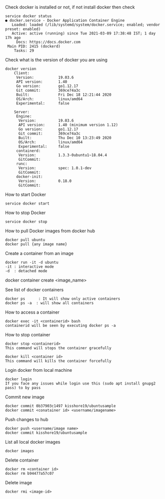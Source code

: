 Check docker is installed or not, if not install docker	then check 

	service docker status
    ● docker.service - Docker Application Container Engine
       Loaded: loaded (/lib/systemd/system/docker.service; enabled; vendor preset: enabled)
       Active: active (running) since Tue 2021-03-09 17:38:48 IST; 1 day 17h ago
         Docs: https://docs.docker.com
     Main PID: 2415 (dockerd)
        Tasks: 29

Check what is the version of docker you are using 
	
	docker version
	    Client:
         Version:           19.03.6
         API version:       1.40
         Go version:        go1.12.17
         Git commit:        369ce74a3c
         Built:             Fri Dec 18 12:21:44 2020
         OS/Arch:           linux/amd64
         Experimental:      false
        
        Server:
         Engine:
          Version:          19.03.6
          API version:      1.40 (minimum version 1.12)
          Go version:       go1.12.17
          Git commit:       369ce74a3c
          Built:            Thu Dec 10 13:23:49 2020
          OS/Arch:          linux/amd64
          Experimental:     false
         containerd:
          Version:          1.3.3-0ubuntu1~18.04.4
          GitCommit:        
         runc:
          Version:          spec: 1.0.1-dev
          GitCommit:        
         docker-init:
          Version:          0.18.0
          GitCommit:        

	        
How to start Docker

	service docker start

How to stop Docker
    
    service docker stop
    

How to pull Docker images from docker hub
	
	docker pull ubuntu
	docker pull {any image name}

Create a container from an image

	docker run -it -d ubuntu
	-it : interactive mode 
	-d  : detached mode
docker container create <image_name> <tag>

See list of docker containers

	docker ps      : It will show only active containers
	docker ps -a  : will show all containers

How to access a container

	docker exec -it <containerid> bash
	containerid will be seen by executing docker ps -a

How to stop container 

	docker stop <containerid>
	This command will stops the container gracefully
	
	docker kill <container id>
	This command will kills the container forcefully

Login docker from local machine

	docker login
	If you face any issues while login use this (sudo apt install gnupg2 pass) to by pass 


Commit new image

	docker commit 0b37903c1497 kisshore19/ubuntusample
	docker commit <conatainer id> <username/imagename>	

Push changes to hub

	docker push <username/image name>
	docker commit kisshore19/ubuntusample

List all local docker images
 
	docker images

Delete container
 
	docker rm <container id>
	docker rm b94477a57c07

Delete image
 
	docker rmi <image-id>